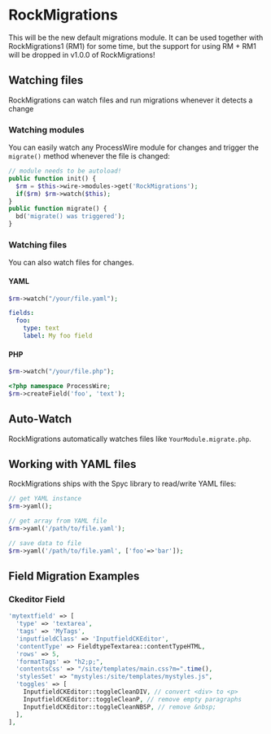 # RockMigrations

This will be the new default migrations module. It can be used together with RockMigrations1 (RM1) for some time, but the support for using RM + RM1 will be dropped in v1.0.0 of RockMigrations!

## Watching files

RockMigrations can watch files and run migrations whenever it detects a change

### Watching modules

You can easily watch any ProcessWire module for changes and trigger the `migrate()` method whenever the file is changed:

```php
// module needs to be autoload!
public function init() {
  $rm = $this->wire->modules->get('RockMigrations');
  if($rm) $rm->watch($this);
}
public function migrate() {
  bd('migrate() was triggered');
}
```

### Watching files

You can also watch files for changes.

#### YAML

```php
$rm->watch("/your/file.yaml");
```
```yaml
fields:
  foo:
    type: text
    label: My foo field
```

#### PHP

```php
$rm->watch("/your/file.php");
```
```php
<?php namespace ProcessWire;
$rm->createField('foo', 'text');
```

## Auto-Watch

RockMigrations automatically watches files like `YourModule.migrate.php`.

## Working with YAML files

RockMigrations ships with the Spyc library to read/write YAML files:

```php
// get YAML instance
$rm->yaml();

// get array from YAML file
$rm->yaml('/path/to/file.yaml');

// save data to file
$rm->yaml('/path/to/file.yaml', ['foo'=>'bar']);
```

## Field Migration Examples

### Ckeditor Field

```php
'mytextfield' => [
  'type' => 'textarea',
  'tags' => 'MyTags',
  'inputfieldClass' => 'InputfieldCKEditor',
  'contentType' => FieldtypeTextarea::contentTypeHTML,
  'rows' => 5,
  'formatTags' => "h2;p;",
  'contentsCss' => "/site/templates/main.css?m=".time(),
  'stylesSet' => "mystyles:/site/templates/mystyles.js",
  'toggles' => [
    InputfieldCKEditor::toggleCleanDIV, // convert <div> to <p>
    InputfieldCKEditor::toggleCleanP, // remove empty paragraphs
    InputfieldCKEditor::toggleCleanNBSP, // remove &nbsp;
  ],
],
```
